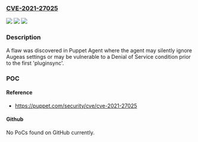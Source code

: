 ### [CVE-2021-27025](https://cve.mitre.org/cgi-bin/cvename.cgi?name=CVE-2021-27025)
![](https://img.shields.io/static/v1?label=Product&message=Puppet%20Enterprise%2C%20Puppet%20Agent&color=blue)
![](https://img.shields.io/static/v1?label=Version&message=n%2Fa&color=blue)
![](https://img.shields.io/static/v1?label=Vulnerability&message=Silent%20Configuration%20Failure&color=brighgreen)

### Description

A flaw was discovered in Puppet Agent where the agent may silently ignore Augeas settings or may be vulnerable to a Denial of Service condition prior to the first 'pluginsync'.

### POC

#### Reference
- https://puppet.com/security/cve/cve-2021-27025

#### Github
No PoCs found on GitHub currently.

